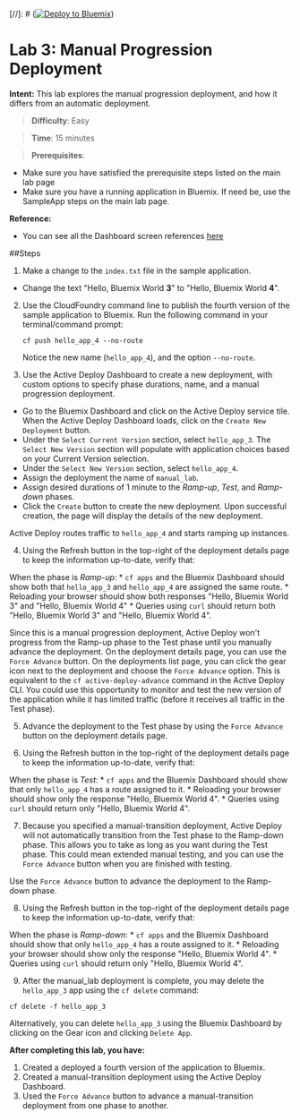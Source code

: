 [//]: # ([![Deploy to Bluemix](https://bluemix.net/deploy/button.png)](https://bluemix.net/deploy?repository=https://github.com/IBM-Bluemix/active-deploy-lab))

# Lab 3: Manual Progression Deployment

**Intent:** This lab explores the manual progression deployment, and how it differs from an automatic deployment.

> **Difficulty**: Easy

> **Time**: 15 minutes

> **Prerequisites**:
- Make sure you have satisfied the prerequisite steps listed on the main lab page
- Make sure you have a running application in Bluemix. If need be, use the SampleApp steps on the main lab page.

**Reference:**
* You can see all the Dashboard screen references [here](https://github.com/IBM-Bluemix/active-deploy/tree/master/labs/ActiveDeployUsageLabs-Dashboard-Screens.md)

##Steps

1. Make a change to the `index.txt` file in the sample application.
  * Change the text "Hello, Bluemix World **3**" to "Hello, Bluemix World **4**".

2. Use the CloudFoundry command line to publish the fourth version of the sample application to Bluemix. Run the following command in your terminal/command prompt:

    `cf push hello_app_4 --no-route`

    Notice the new name (`hello_app_4`), and the option `--no-route`.

3. Use the Active Deploy Dashboard to create a new deployment, with custom options to specify phase durations, name, and a manual progression deployment.

  * Go to the Bluemix Dashboard and click on the Active Deploy service tile. When the Active Deploy Dashboard loads, click on the `Create New Deployment` button.
  * Under the `Select Current Version` section, select `hello_app_3`. The `Select New Version` section will populate with application choices based on your Current Version selection.
  * Under the `Select New Version` section, select `hello_app_4`.
  * Assign the deployment the name of `manual_lab`.
  * Assign desired durations of 1 minute to the _Ramp-up_, _Test_, and _Ramp-down_ phases.
  * Click the `Create` button to create the new deployment. Upon successful creation, the page will display the details of the new deployment.

  Active Deploy routes traffic to `hello_app_4` and starts ramping up instances.

4. Using the Refresh button in the top-right of the deployment details page to keep the information up-to-date, verify that:

  When the phase is _Ramp-up_:
    * `cf apps` and the Bluemix Dashboard should show both that `hello_app_3` and `hello_app_4` are assigned the same route.
    * Reloading your browser should show both responses "Hello, Bluemix World 3" and "Hello, Bluemix World 4"
    * Queries using `curl` should return both "Hello, Bluemix World 3" and "Hello, Bluemix World 4".

  Since this is a manual progression deployment, Active Deploy won't progress from the Ramp-up phase to the Test phase until you manually advance the deployment. On the deployment details page, you can use the `Force Advance` button. On the deployments list page, you can click the gear icon next to the deployment and choose the `Force Advance` option. This is equivalent to the `cf active-deploy-advance` command in the Active Deploy CLI. You could use this opportunity to monitor and test the new version of the application while it has limited traffic (before it receives all traffic in the Test phase).

5. Advance the deployment to the Test phase by using the `Force Advance` button on the deployment details page.

6. Using the Refresh button in the top-right of the deployment details page to keep the information up-to-date, verify that:

  When the phase is _Test_:
    * `cf apps` and the Bluemix Dashboard should show that only `hello_app_4` has a route assigned to it.
    * Reloading your browser should show only the response "Hello, Bluemix World 4".
    * Queries using `curl` should return only "Hello, Bluemix World 4".

7. Because you specified a manual-transition deployment, Active Deploy will not automatically transition from the Test phase to the Ramp-down phase.  This allows you to take as long as you want during the Test phase.  This could mean extended manual testing, and you can use the `Force Advance` button when you are finished with testing.

  Use the `Force Advance` button to advance the deployment to the Ramp-down phase.

8. Using the Refresh button in the top-right of the deployment details page to keep the information up-to-date, verify that:

  When the phase is _Ramp-down_:
    * `cf apps` and the Bluemix Dashboard should show that only `hello_app_4` has a route assigned to it.
    * Reloading your browser should show only the response "Hello, Bluemix World 4".
    * Queries using `curl` should return only "Hello, Bluemix World 4".

9. After the manual_lab deployment is complete, you may delete the `hello_app_3` app using the `cf delete` command:

  `cf delete -f hello_app_3`

Alternatively, you can delete `hello_app_3` using the Bluemix Dashboard by clicking on the Gear icon and clicking `Delete App`.

**After completing this lab, you have:**
1. Created a deployed a fourth version of the application to Bluemix.
2. Created a manual-transition deployment using the Active Deploy Dashboard.
3. Used the `Force Advance` button to advance a manual-transition deployment from one phase to another.
